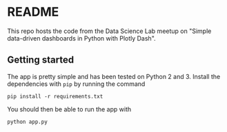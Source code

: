# README

This repo hosts the code from the Data Science Lab meetup on "Simple data-driven dashboards in Python with Plotly Dash".

## Getting started

The app is pretty simple and has been tested on Python 2 and 3. Install the dependencies with `pip` by running the command

```
pip install -r requirements.txt
```

You should then be able to run the app with

```
python app.py
```

